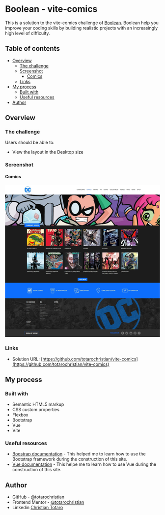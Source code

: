 # Boolean - vite-comics

This is a solution to the vite-comics challenge of [Boolean](https://boolean.careers/). Boolean help you improve your coding skills by building realistic projects with an increasingly high level of difficulty. 

## Table of contents

- [Overview](#overview)
  - [The challenge](#the-challenge)
  - [Screenshot](#screenshot)
    - [Comics](#comics)
  - [Links](#links)
- [My process](#my-process)
  - [Built with](#built-with)
  - [Useful resources](#useful-resources)
- [Author](#author)

## Overview

### The challenge

Users should be able to:

- View the layout in the Desktop size

### Screenshot

#### Comics

![](./src/screenshots/comics.png)

### Links

- Solution URL: [https://github.com/totarochristian/vite-comics](https://github.com/totarochristian/vite-comics)

## My process

### Built with

- Semantic HTML5 markup
- CSS custom properties
- Flexbox
- Bootstrap
- Vue
- Vite

### Useful resources

- [Boostrap documentation](https://getbootstrap.com/) - This helped me to learn how to use the Bootstrap framework during the construction of this site.
- [Vue documentation](https://vuejs.org/guide/introduction.html) - This helpe me to learn how to use Vue during the construction of this site.

## Author

- GitHub - [@totarochristian](https://github.com/totarochristian)
- Frontend Mentor - [@totarochristian](https://www.frontendmentor.io/profile/totarochristian)
- Linkedin [Christian Totaro](https://www.linkedin.com/in/christian-totaro-080a7018a/)